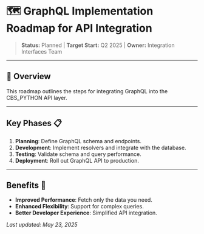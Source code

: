 # 🗺️ GraphQL Implementation Roadmap for API Integration

> **Status:** Planned | **Target Start:** Q2 2025 | **Owner:** Integration Interfaces Team

---

## 📖 Overview

This roadmap outlines the steps for integrating GraphQL into the CBS_PYTHON API layer.

---

## Key Phases 📋

1. **Planning**: Define GraphQL schema and endpoints.
2. **Development**: Implement resolvers and integrate with the database.
3. **Testing**: Validate schema and query performance.
4. **Deployment**: Roll out GraphQL API to production.

---

## Benefits 🌟

- **Improved Performance**: Fetch only the data you need.
- **Enhanced Flexibility**: Support for complex queries.
- **Better Developer Experience**: Simplified API integration.

_Last updated: May 23, 2025_
